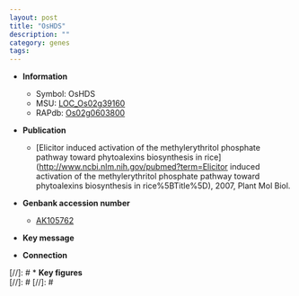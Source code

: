 ```yaml
---
layout: post
title: "OsHDS"
description: ""
category: genes
tags: 
---
```


* **Information**  
    + Symbol: OsHDS  
    + MSU: [LOC_Os02g39160](http://rice.plantbiology.msu.edu/cgi-bin/ORF_infopage.cgi?orf=LOC_Os02g39160)  
    + RAPdb: [Os02g0603800](http://rapdb.dna.affrc.go.jp/viewer/gbrowse_details/irgsp1?name=Os02g0603800)  

* **Publication**  
    + [Elicitor induced activation of the methylerythritol phosphate pathway toward phytoalexins biosynthesis in rice](http://www.ncbi.nlm.nih.gov/pubmed?term=Elicitor induced activation of the methylerythritol phosphate pathway toward phytoalexins biosynthesis in rice%5BTitle%5D), 2007, Plant Mol Biol.

* **Genbank accession number**  
    + [AK105762](http://www.ncbi.nlm.nih.gov/nuccore/AK105762)

* **Key message**  

* **Connection**  

[//]: # * **Key figures**  
[//]: # 
[//]: # 
